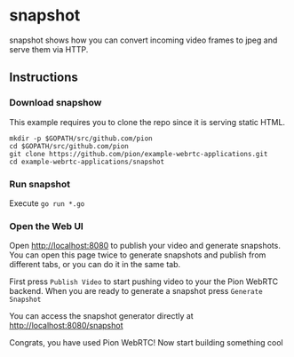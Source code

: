 # snapshot
snapshot shows how you can convert incoming video frames to jpeg and serve them via HTTP.

## Instructions

### Download snapshow
This example requires you to clone the repo since it is serving static HTML.

```
mkdir -p $GOPATH/src/github.com/pion
cd $GOPATH/src/github.com/pion
git clone https://github.com/pion/example-webrtc-applications.git
cd example-webrtc-applications/snapshot
```

### Run snapshot
Execute `go run *.go`

### Open the Web UI
Open [http://localhost:8080](http://localhost:8080) to publish your video and generate snapshots. You can open this page twice to generate snapshots and publish from different tabs, or you can do it in the same tab.

First press `Publish Video` to start pushing video to your the Pion WebRTC backend. When you are ready to generate a snapshot press `Generate Snapshot`

You can access the snapshot generator directly at [http://localhost:8080/snapshot](http://localhost:8080/snapshot)

Congrats, you have used Pion WebRTC! Now start building something cool
